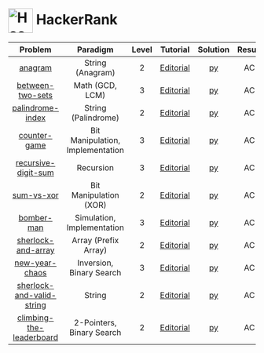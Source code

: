 # [<img align="center" height="50" src="https://upload.wikimedia.org/wikipedia/commons/6/65/HackerRank_logo.png" alt="Hackerrank Home">](https://www.hackerrank.com/) HackerRank

|                                               Problem                                                |             Paradigm             | Level |                                        Tutorial                                        |                 Solution                 | Result |
| :--------------------------------------------------------------------------------------------------: | :------------------------------: | :---: | :------------------------------------------------------------------------------------: | :--------------------------------------: | :----: |
|                   [anagram](https://www.hackerrank.com/challenges/anagram/problem)                   |         String (Anagram)         |   2   |          [Editorial](https://www.hackerrank.com/challenges/anagram/editorial)          |            [py](./Anagram.py)            |   AC   |
|          [between-two-sets](https://www.hackerrank.com/challenges/between-two-sets/problem)          |         Math (GCD, LCM)          |   3   |     [Editorial](https://www.hackerrank.com/challenges/between-two-sets/editorial)      |       [py](./Between_Two_Sets.py)        |   AC   |
|          [palindrome-index](https://www.hackerrank.com/challenges/palindrome-index/problem)          |       String (Palindrome)        |   2   |     [Editorial](https://www.hackerrank.com/challenges/palindrome-index/editorial)      |       [py](./Palindrome_Index.py)        |   AC   |
|              [counter-game](https://www.hackerrank.com/challenges/counter-game/problem)              | Bit Manipulation, Implementation |   3   |       [Editorial](https://www.hackerrank.com/challenges/counter-game/editorial)        |         [py](./Counter_game.py)          |   AC   |
|       [recursive-digit-sum](https://www.hackerrank.com/challenges/recursive-digit-sum/problem)       |            Recursion             |   3   |    [Editorial](https://www.hackerrank.com/challenges/recursive-digit-sum/editorial)    |      [py](./Recursive_Digit_Sum.py)      |   AC   |
|                [sum-vs-xor](https://www.hackerrank.com/challenges/sum-vs-xor/problem)                |      Bit Manipulation (XOR)      |   2   |        [Editorial](https://www.hackerrank.com/challenges/sum-vs-xor/editorial)         |          [py](./Sum_vs_XOR.py)           |   AC   |
|                [bomber-man](https://www.hackerrank.com/challenges/bomber-man/problem)                |    Simulation, Implementation    |   3   |        [Editorial](https://www.hackerrank.com/challenges/bomber-man/editorial)         |      [py](./The_Bomberman_Game.py)       |   AC   |
|        [sherlock-and-array](https://www.hackerrank.com/challenges/sherlock-and-array/problem)        |       Array (Prefix Array)       |   2   |    [Editorial](https://www.hackerrank.com/challenges/sherlock-and-array/editorial)     |      [py](./Sherlock_and_Array.py)       |   AC   |
|            [new-year-chaos](https://www.hackerrank.com/challenges/new-year-chaos/problem)            |     Inversion, Binary Search     |   3   |      [Editorial](https://www.hackerrank.com/challenges/new-year-chaos/editorial)       |        [py](./New_Year_Chaos.py)         |   AC   |
| [sherlock-and-valid-string](https://www.hackerrank.com/challenges/sherlock-and-valid-string/problem) |              String              |   2   | [Editorial](https://www.hackerrank.com/challenges/sherlock-and-valid-string/editorial) | [py](./Sherlock_and_the_Valid_String.py) |   AC   |
|  [climbing-the-leaderboard](https://www.hackerrank.com/challenges/climbing-the-leaderboard/problem)  |    2-Pointers, Binary Search     |   2   | [Editorial](https://www.hackerrank.com/challenges/climbing-the-leaderboard/editorial)  |   [py](./Climbing_the_Leaderboard.py)    |   AC   |
